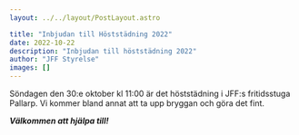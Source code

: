 ```yaml
---
layout: ../../layout/PostLayout.astro

title: "Inbjudan till Höststädning 2022"
date: 2022-10-22
description: "Inbjudan till höststädning 2022"
author: "JFF Styrelse"
images: []
---
```


Söndagen den 30:e oktober kl 11:00 är det höststädning i JFF:s fritidsstuga Pallarp.
Vi kommer bland annat att ta upp bryggan och göra det fint.

**_Välkommen att hjälpa till!_**
